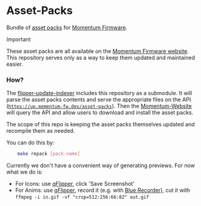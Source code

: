 # Asset-Packs
Bundle of [asset packs](https://github.com/Next-Flip/Momentum-Firmware/blob/dev/documentation/file_formats/AssetPacks.md) for [Momentum Firmware](https://github.com/Next-Flip/Momentum-Firmware).

> [!IMPORTANT]
> These asset packs are all available on the [Momentum Firmware website](https://momentum-fw.dev/asset-packs).
> This repository serves only as a way to keep them updated and maintained easier.

### How?
The [flipper-update-indexer](https://github.com/Next-Flip/flipper-update-indexer) includes this repository as a submodule. It will parse the asset packs contents and serve the appropriate files on the API ([`https://up.momentum-fw.dev/asset-packs`](https://up.momentum-fw.dev/asset-packs)). Then the [Momentum-Website](https://github.com/Next-Flip/Momentum-Website) will query the API and allow users to download and install the asset packs.

The scope of this repo is keeping the asset packs themselves updated and recompile them as needed.

You can do this by:
```bash
    make repack [pack-name]
```

Currently we don't have a convenient way of generating previews. For now what we do is:
- For Icons: use [qFlipper](https://flipperzero.one/update), click 'Save Screenshot'
- For Anims: use [qFlipper](https://flipperzero.one/update), record it (e.g. with [Blue Recorder](https://flathub.org/apps/sa.sy.bluerecorder)), cut it with `ffmpeg -i in.gif -vf "crop=512:256:66:82" out.gif`